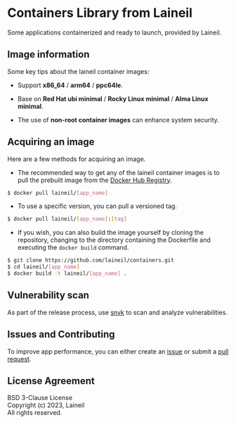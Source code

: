 # Containers Library from Laineil

Some applications containerized and ready to launch, provided by Laineil.

## Image information

Some key tips about the laineil container images:

- Support **x86_64** / **arm64** / **ppc64le**.

- Base on **Red Hat ubi minimal** / **Rocky Linux minimal** / **Alma Linux minimal**.

- The use of **non-root container images** can enhance system security.

## Acquiring an image

Here are a few methods for acquiring an image.

- The recommended way to get any of the laineil container images is to pull the prebuilt image from the [Docker Hub Registry](https://hub.docker.com/r/laineil/).

```bash
$ docker pull laineil/[app_name]
```

- To use a specific version, you can pull a versioned tag.

```bash
$ docker pull laineil/[app_name]:[tag]
```

- If you wish, you can also build the image yourself by cloning the repository, changing to the directory containing the Dockerfile and executing the `docker build` command.

```bash
$ git clone https://github.com/laineil/containers.git
$ cd laineil/[app_name]
$ docker build -t laineil/[app_name] .
```

## Vulnerability scan

As part of the release process, use [snyk](https://app.snyk.io/) to scan and analyze vulnerabilities.

## Issues and Contributing

To improve app performance, you can either create an [issue](https://github.com/laineil/containers/issues/new/choose) or submit a [pull request](https://github.com/laineil/containers/pulls).

## License Agreement

BSD 3-Clause License  
Copyright (c) 2023, Laineil  
All rights reserved.
